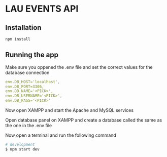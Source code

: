 # LAU EVENTS API

## Installation

```bash
npm install
```

## Running the app

Make sure you oppened the .env file and set the correct values for the database connection

```yaml
env.DB_HOST='localhost',
env.DB_PORT=3306,
env.DB_NAME='<PICK>',
env.DB_USERNAME='<PICK>',
env.DB_PASS='<PICK>'
```

Now open XAMPP and start the Apache and MySQL services

Open database panel on XAMPP and create a database called the same as the one in the .env file

Now open a terminal and run the following command

```bash
# development
$ npm start dev
```
